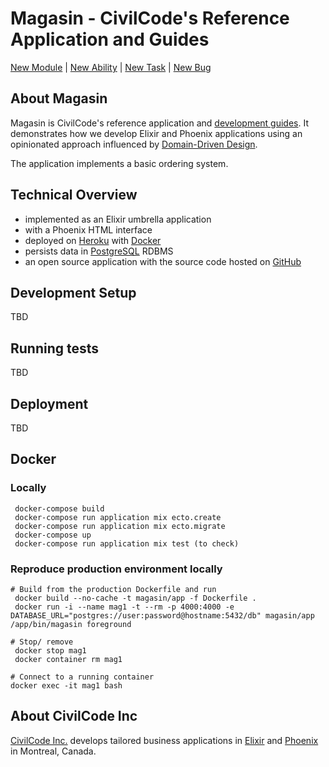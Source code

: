 # Magasin - CivilCode's Reference Application and Guides

[New Module](https://github.com/civilcode/magasin/issues/new?template=module.md) |
[New Ability](https://github.com/civilcode/magasin/issues/new?template=ability.md) |
[New Task](https://github.com/civilcode/magasin/issues/new?template=task.md) |
[New Bug](https://github.com/civilcode/magasin/issues/new?template=bug.md)

## About Magasin

Magasin is CivilCode's reference application and [development guides](./guides). It demonstrates
how we develop Elixir and Phoenix applications using an opinionated approach influenced by
[Domain-Driven Design](https://en.wikipedia.org/wiki/Domain-driven_design).

The application implements a basic ordering system.

## Technical Overview

* implemented as an Elixir umbrella application
* with a Phoenix HTML interface
* deployed on [Heroku](https://magasin-platform.herokuapp.com) with [Docker](https://www.docker.com)
* persists data in [PostgreSQL](https://www.postgresql.org) RDBMS
* an open source application with the source code hosted on [GitHub](https://github.com/civilcode/magasin)

## Development Setup

TBD

## Running tests

TBD

## Deployment

TBD

## Docker
### Locally
```
 docker-compose build
 docker-compose run application mix ecto.create
 docker-compose run application mix ecto.migrate
 docker-compose up
 docker-compose run application mix test (to check)
```

### Reproduce production environment locally
```
# Build from the production Dockerfile and run
 docker build --no-cache -t magasin/app -f Dockerfile .
 docker run -i --name mag1 -t --rm -p 4000:4000 -e DATABASE_URL="postgres://user:password@hostname:5432/db" magasin/app /app/bin/magasin foreground

# Stop/ remove
 docker stop mag1
 docker container rm mag1

# Connect to a running container
docker exec -it mag1 bash

```

## About CivilCode Inc

[CivilCode Inc.](http://www.civilcode.io) develops tailored business applications in [Elixir](http://elixir-lang.org/) and [Phoenix](http://www.phoenixframework.org/)
in Montreal, Canada.

